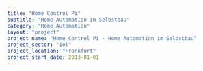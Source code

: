 ```yaml
---
title: "Home Control Pi"
subtitle: "Home Automation im Selbstbau"
category: "Home Automation"
layout: "project"
project_name: "Home Control Pi - Home Automation im Selbstbau"
project_sector: "IoT"
project_location: "Frankfurt"
project_start_date: 2013-01-01
---
```


